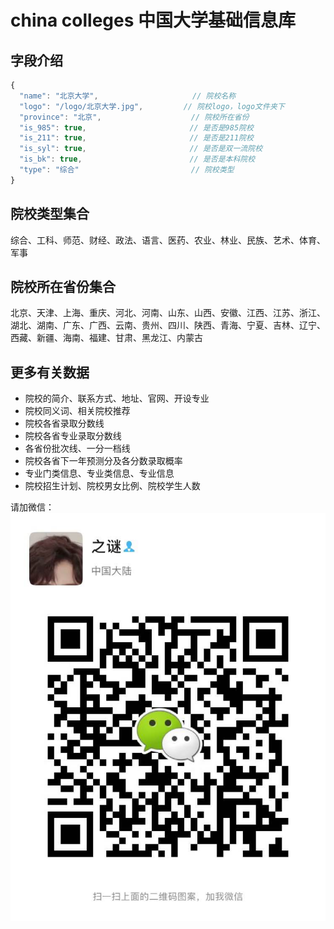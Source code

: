 # china colleges 中国大学基础信息库

## 字段介绍

```javascript
{
  "name": "北京大学",                     // 院校名称
  "logo": "/logo/北京大学.jpg",         // 院校logo，logo文件夹下
  "province": "北京",                    // 院校所在省份
  "is_985": true,                       // 是否是985院校
  "is_211": true,                       // 是否是211院校
  "is_syl": true,                       // 是否是双一流院校
  "is_bk": true,                        // 是否是本科院校
  "type": "综合"                         // 院校类型
}
```

## 院校类型集合

综合、工科、师范、财经、政法、语言、医药、农业、林业、民族、艺术、体育、军事

## 院校所在省份集合

北京、天津、上海、重庆、河北、河南、山东、山西、安徽、江西、江苏、浙江、湖北、湖南、广东、广西、云南、贵州、四川、陕西、青海、宁夏、吉林、辽宁、西藏、新疆、海南、福建、甘肃、黑龙江、内蒙古

## 更多有关数据

- 院校的简介、联系方式、地址、官网、开设专业
- 院校同义词、相关院校推荐
- 院校各省录取分数线
- 院校各省专业录取分数线
- 各省份批次线、一分一档线
- 院校各省下一年预测分及各分数录取概率
- 专业门类信息、专业类信息、专业信息
- 院校招生计划、院校男女比例、院校学生人数

请加微信：
![微信二维码](./wx.jpg)